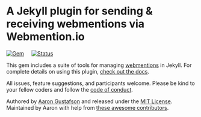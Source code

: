 # A Jekyll plugin for sending & receiving webmentions via Webmention.io

[![Gem](https://img.shields.io/gem/v/jekyll-webmention_io.svg?style=flat)](http://rubygems.org/gems/jekyll-webmention_io "View this project in Rubygems")
&nbsp;&nbsp;&nbsp;
[![Status](https://travis-ci.org/aarongustafson/jekyll-webmention_io.svg?branch=master)](https://travis-ci.org/aarongustafson/jekyll-webmention_io "View this project in Travis CI")

This gem includes a suite of tools for managing [webmentions](https://indieweb.org/Webmention) in Jekyll. For complete details on using this plugin, [check out the docs](https://aarongustafson.github.io/jekyll-webmention_io/).

All issues, feature suggestions, and participants welcome. Please be kind to your fellow coders and follow the [code of conduct][coc].

Authored by [Aaron Gustafson][AG] and released under the [MIT License][license]. Maintained by Aaron with help from [these awesome contributors][contributors].

[AG]: https://www.aaron-gustafson.com
[license]: https://github.com/aarongustafson/jekyll-webmention_io/blob/master/LICENSE
[contributors]: http://github.com/aarongustafson/jekyll-webmention_io/contributors
[coc]: https://aarongustafson.github.io/jekyll-webmention_io/CODE_OF_CONDUCT